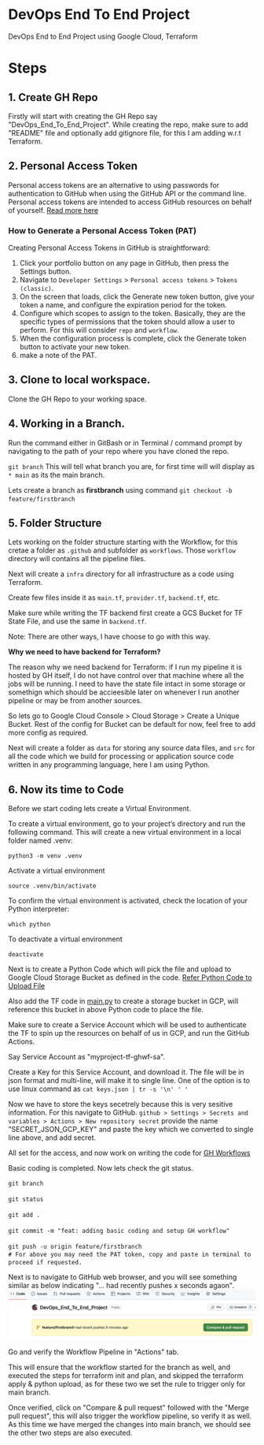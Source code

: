 # DevOps End To End Project
DevOps End to End Project using Google Cloud, Terraform

# Steps
## 1. Create GH Repo
Firstly will start with creating the GH Repo say "DevOps_End_To_End_Project".
While creating the repo, make sure to add "README" file and optionally add gitignore file, for this I am adding w.r.t Terraform.

## 2. Personal Access Token
Personal access tokens are an alternative to using passwords for authentication to GitHub when using the GitHub API or the command line. Personal access tokens are intended to access GitHub resources on behalf of yourself.
[Read more here](https://docs.github.com/en/authentication/keeping-your-account-and-data-secure/managing-your-personal-access-tokens)

### How to Generate a Personal Access Token (PAT)
Creating Personal Access Tokens in GitHub is straightforward:

1. Click your portfolio button on any page in GitHub, then press the Settings button.
2. Navigate to `Developer Settings` > `Personal access tokens` > `Tokens (classic)`.
3. On the screen that loads, click the Generate new token button, give your token a name, and configure the expiration period for the token.
4. Configure which scopes to assign to the token. Basically, they are the specific types of permissions that the token should allow a user to perform.
For this will consider `repo` and `workflow`.
5. When the configuration process is complete, click the Generate token button to activate your new token.
6. make a note of the PAT.

## 3. Clone to local workspace.
Clone the GH Repo to your working space.

## 4. Working in a Branch.
Run the command either in GitBash or in Terminal / command prompt by navigating to the path of your repo where you have cloned the repo.

`git branch` This will tell what branch you are, for first time will will display as `* main` as its the main branch.

Lets create a branch as **firstbranch** using command `git checkout -b feature/firstbranch`

## 5. Folder Structure 
Lets working on the folder structure starting with the Workflow, for this cretae a folder as `.github` and subfolder as `workflows`. Those `workflow` directory will contains all the pipeline files.

Next will create a `infra` directory for all infrastructure as a code using Terraform.

Create few files inside it as `main.tf`, `provider.tf`, `backend.tf`, etc.

Make sure while writing the TF backend first create a GCS Bucket for TF State File, and use the same in `backend.tf`. 

Note: There are other ways, I have choose to go with this way.

**Why we need to have backend for Terraform?**

The reason why we need backend for Terraform: if I run my pipeline it is hosted by GH itself, I do not have control over that machine where all the jobs will be running. I need to have the state file intact in some storage or somethign which should be accieesible later on whenever I run another pipeline or may be from another sources. 

So lets go to Google Cloud Console > Cloud Storage > Create a Unique Bucket. Rest of the config for Bucket can be default for now, feel free to add more config as required.

Next will create a folder as `data` for storing any source data files, and `src` for all the code which we build for processing or application source code written in any programming language, here I am using Python.

## 6. Now its time to Code
Before we start coding lets create a Virtual Environment.

To create a virtual environment, go to your project’s directory and run the following command. This will create a new virtual environment in a local folder named .venv:
```
python3 -m venv .venv
```
Activate a virtual environment
```
source .venv/bin/activate
```
To confirm the virtual environment is activated, check the location of your Python interpreter:
```
which python
```
To deactivate a virtual environment
```
deactivate
```

Next is to create a Python Code which will pick the file and upload to Google Cloud Storage Bucket as defined in the code.
[Refer Python Code to Upload File](/src/PythonCode/gcsUpload.py)

Also add the TF code in [main.py](/infra/main.tf) to create a storage bucket in GCP, will reference this bucket in above Python code to place the file.

Make sure to create a Service Account which will be used to authenticate the TF to spin up the resources on behalf of us in GCP, and run the GitHub Actions.

Say Service Account as "myproject-tf-ghwf-sa".

Create a Key for this Service Account, and download it. The file will be in json format and multi-line, will make it to single line.
One of the option is to use linux command as `cat keys.json | tr -s '\n' ' '`

Now we have to store the keys secetrely because this is very sesitive information. For this navigate to GitHub. `github > Settings > Secrets and variables > Actions > New repository secret` provide the name "SECRET_JSON_GCP_KEY" and paste the key which we converted to single line above, and add secret.

All set for the access, and now work on writing the code for [GH Workflows](/.github/workflows/cicd_pipeline_workflow.yml)

Basic coding is completed. Now lets check the git status.

```
git branch

git status

git add .

git commit -m "feat: adding basic coding and setup GH workflow"

git push -u origin feature/firstbranch
# For above you may need the PAT token, copy and paste in terminal to proceed if requested.

```

Next is to navigate to GitHub web browser, and you will see something similar as below indicating "... had recently pushes x seconds agaon".
![alt text](image.png)

Go and verify the Workflow Pipeline in "Actions" tab.

This will ensure that the workflow started for the branch as well, and executed the steps for terraform init and plan, and skipped the terraform apply & python upload, as for these two we set the rule to trigger only for main branch.

Once verified, click on "Compare & pull request" followed with the "Merge pull request", this will also trigger the workflow pipeline, so verify it as well. As this time we have merged the changes into main branch, we should see the other two steps are also executed.








